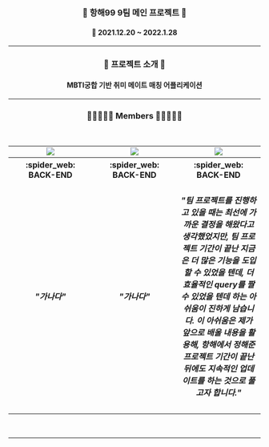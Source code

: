 <h3 align="center"><b>📰 항해99 9팀 메인 프로젝트 📰</b></h3>
	
<h4 align="center">📆 2021.12.20 ~ 2022.1.28</h4>

---

<h3 align="center"><b>🎫 프로젝트 소개 🎫</b></h3>
<h4 align="center"> MBTI궁합 기반 취미 메이트 매칭 어플리케이션 </h4>

---

<h3 align="center"><b>👨🏻‍🤝‍👨🏻 Members 👨🏻‍🤝‍👨🏻</b></h3>
<br>
<table align="center">
    <tr>
        <td align="center">
        <a href=""><img src="https://img.shields.io/badge/김종욱-000AFF?style=뱃지모양&logo=로고&logoColor=white"/></a>
        </td>
        <td align="center">
        <a href=""><img src="https://img.shields.io/badge/김영철-2DDC88?style=뱃지모양&logo=로고&logoColor=black"/></a>
        </td>
        <td align="center">
        <a href=""><img src="https://img.shields.io/badge/성해인-D77EE9?style=뱃지모양&logo=로고&logoColor=white"/></a>
        </td>
    </tr>
    <tr>
        <th width="33%" align="center">:spider_web: BACK-END
        </th>
        <th width="33%" align="center">:spider_web: BACK-END
        </th>
        <th width="33%" align="center">:spider_web: BACK-END 
        </th>
    </tr>
    <tr>
        <td width="33%" align="center">
		<h5>"가나다"</h5>
        </td>
        <td width="33%" align="center">
        	<h5>"가나다"</h5>
        </td>
        <td width="33%" align="center">
        	<h5>"팀 프로젝트를 진행하고 있을 때는 최선에 가까운 결정을 해왔다고 생각했었지만,
팀 프로젝트 기간이 끝난 지금은 더 많은 기능을 도입할 수 있었을 텐데, 더 효율적인 query를 짤 수 있었을 텐데 하는 아쉬움이 진하게 남습니다.
이 아쉬움은 제가 앞으로 배울 내용을 활용해, 항해에서 정해준 프로젝트 기간이 끝난 뒤에도 지속적인 업데이트를 하는 것으로 풀고자 합니다."</h5>
        </td>
    </tr>
</table>
<br>

---

